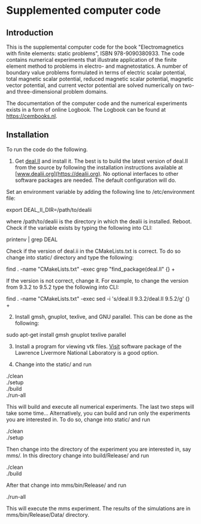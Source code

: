 <h1>Supplemented computer code</h1>

<h2> Introduction </h2>

This is the supplemental computer code for the book "Electromagnetics with
finite elements: static problems", ISBN 978-9090380933. The code contains
numerical experiments that illustrate application of the finite element
method to problems in electro- and magnetostatics. A number of boundary
value problems formulated in terms of electric scalar potential, total
magnetic scalar potential, reduced magnetic scalar potential, magnetic vector
potential, and current vector potential are solved numerically on two- and
three-dimensional problem domains.

The documentation of the computer code and the numerical experiments
exists in a form of online Logbook. The Logbook can be found at 
https://cembooks.nl.

<h2> Installation </h2>

To run the code do the following.

1) Get [deal.II](https://dealii.org) and install it. The best is to build the
latest version of deal.II from the source by following the
installation instructions available at [www.dealii.org](https://dealii.org).
No optional interfaces to other software packages are needed. The default 
configuration will do.

Set an environment variable by adding the following 
line to /etc/environment file: 

export DEAL_II_DIR=/path/to/dealii 

where /path/to/dealii is the directory in which the dealii is installed. Reboot.
Check if the variable exists by typing the following into CLI:

printenv | grep DEAL 

Check if the version of deal.ii in the CMakeLists.txt is correct. To do so change 
into static/ directory and type the following:

find . -name "CMakeLists.txt" -exec grep "find_package(deal.II" {} +

If the version is not correct, change it. For example, to change the version 
from 9.3.2 to 9.5.2 type the following into CLI:

find . -name "CMakeLists.txt" -exec sed -i 's/deal.II 9.3.2/deal.II 9.5.2/g' {} +

2) Install gmsh, gnuplot, texlive, and GNU parallel. This can be done as the 
following:

sudo apt-get install gmsh gnuplot texlive parallel

3) Install a program for viewing vtk files. [Visit](https://visit.llnl.gov) 
software package of the Lawrence Livermore National Laboratory is a good option.

4) Change into the static/ and run

./clean  
./setup  
./build  
./run-all  

This will build and execute all numerical experiments. The last two steps will
take some time... Alternatively, you can build and run only the experiments you
are interested in. To do so, change into static/ and run

./clean  
./setup  

Then change into the directory of the experiment you are interested in, say
mms/. In this directory change into build/Release/ and run

./clean  
./build  

After that change into mms/bin/Release/ and run

./run-all  

This will execute the mms experiment. The results of the simulations are in
mms/bin/Release/Data/ directory.
